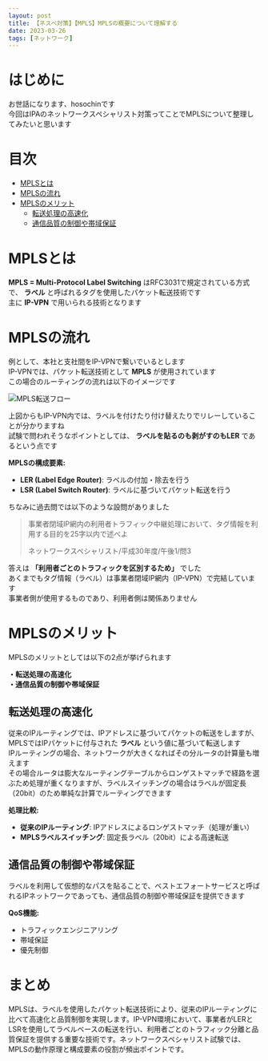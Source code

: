 ```yaml
---
layout: post
title: 【ネスペ対策】【MPLS】MPLSの概要について理解する
date: 2023-03-26
tags: [ネットワーク]
---
```


# はじめに

お世話になります、hosochinです  
今回はIPAのネットワークスペシャリスト対策ってことでMPLSについて整理してみたいと思います

# 目次

- [MPLSとは](#mplsとは)
- [MPLSの流れ](#mplsの流れ)
- [MPLSのメリット](#mplsのメリット)
  - [転送処理の高速化](#転送処理の高速化)
  - [通信品質の制御や帯域保証](#通信品質の制御や帯域保証)

# MPLSとは

**MPLS = Multi-Protocol Label Switching** はRFC3031で規定されている方式で、 **ラベル** と呼ばれるタグを使用したパケット転送技術です  
主に **IP-VPN** で用いられる技術となります

# MPLSの流れ

例として、本社と支社間をIP-VPNで繋いでいるとします  
IP-VPNでは、パケット転送技術として **MPLS** が使用されています  
この場合のルーティングの流れは以下のイメージです

<img src="{{ '/assets/images/2023-03-26_1.png' | relative_url }}" alt="MPLS転送フロー" class="img-large">

上図からもIP-VPN内では、ラベルを付けたり付け替えたりでリレーしていることが分かりますね  
試験で問われそうなポイントとしては、 **ラベルを貼るのも剥がすのもLER** であるという点です  

**MPLSの構成要素:**
- **LER (Label Edge Router)**: ラベルの付加・除去を行う
- **LSR (Label Switch Router)**: ラベルに基づいてパケット転送を行う

ちなみに過去問では以下のような設問がありました

> 事業者閉域IP網内の利用者トラフィック中継処理において、タグ情報を利用する目的を25字以内で述べよ
> 
> ネットワークスペシャリスト/平成30年度/午後1/問3

答えは **「利用者ごとのトラフィックを区別するため」** でした  
あくまでもタグ情報（ラベル）は事業者閉域IP網内（IP-VPN）で完結しています  
事業者側が使用するものであり、利用者側は関係ありません

# MPLSのメリット

MPLSのメリットとしては以下の2点が挙げられます

**・転送処理の高速化**  
**・通信品質の制御や帯域保証**

## 転送処理の高速化

従来のIPルーティングでは、IPアドレスに基づいてパケットの転送をしますが、MPLSではIPパケットに付与された **ラベル** という値に基づいて転送します  
IPルーティングの場合、ネットワークが大きくなればその分ルータの計算量も増えます  
その場合ルータは膨大なルーティングテーブルからロンゲストマッチで経路を選ぶため処理が重くなりますが、ラベルスイッチングの場合はラベルが固定長（20bit）のため単純な計算でルーティングできます

**処理比較:**
- **従来のIPルーティング**: IPアドレスによるロンゲストマッチ（処理が重い）
- **MPLSラベルスイッチング**: 固定長ラベル（20bit）による高速転送

## 通信品質の制御や帯域保証

ラベルを利用して仮想的なパスを貼ることで、ベストエフォートサービスと呼ばれるIPネットワークであっても、通信品質の制御や帯域保証を提供できます

**QoS機能:**
- トラフィックエンジニアリング
- 帯域保証
- 優先制御

# まとめ

MPLSは、ラベルを使用したパケット転送技術により、従来のIPルーティングに比べて高速化と品質制御を実現します。IP-VPN環境において、事業者がLERとLSRを使用してラベルベースの転送を行い、利用者ごとのトラフィック分離と品質保証を提供する重要な技術です。ネットワークスペシャリスト試験では、MPLSの動作原理と構成要素の役割が頻出ポイントです。
